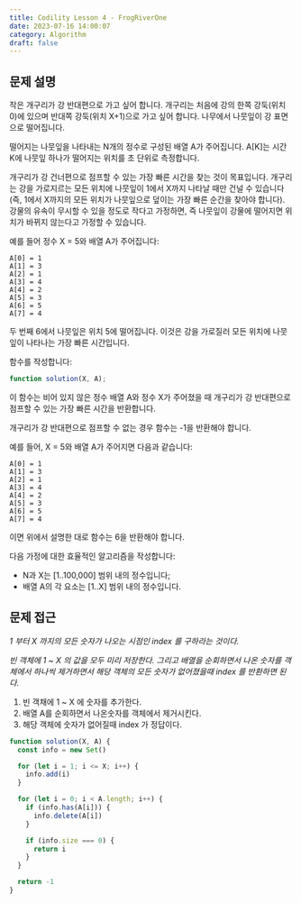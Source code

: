 ```yaml
---
title: Codility Lesson 4 - FrogRiverOne
date: 2023-07-16 14:00:07
category: Algorithm
draft: false
---
```


## 문제 설명

작은 개구리가 강 반대편으로 가고 싶어 합니다. 개구리는 처음에 강의 한쪽 강둑(위치 0)에 있으며 반대쪽 강둑(위치 X+1)으로 가고 싶어 합니다. 나무에서 나뭇잎이 강 표면으로 떨어집니다.

떨어지는 나뭇잎을 나타내는 N개의 정수로 구성된 배열 A가 주어집니다. A[K]는 시간 K에 나뭇잎 하나가 떨어지는 위치를 초 단위로 측정합니다.

개구리가 강 건너편으로 점프할 수 있는 가장 빠른 시간을 찾는 것이 목표입니다. 개구리는 강을 가로지르는 모든 위치에 나뭇잎이 1에서 X까지 나타날 때만 건널 수 있습니다(즉, 1에서 X까지의 모든 위치가 나뭇잎으로 덮이는 가장 빠른 순간을 찾아야 합니다). 강물의 유속이 무시할 수 있을 정도로 작다고 가정하면, 즉 나뭇잎이 강물에 떨어지면 위치가 바뀌지 않는다고 가정할 수 있습니다.

예를 들어 정수 X = 5와 배열 A가 주어집니다:

```
A[0] = 1
A[1] = 3
A[2] = 1
A[3] = 4
A[4] = 2
A[5] = 3
A[6] = 5
A[7] = 4
```

두 번째 6에서 나뭇잎은 위치 5에 떨어집니다. 이것은 강을 가로질러 모든 위치에 나뭇잎이 나타나는 가장 빠른 시간입니다.

함수를 작성합니다:

```javascript
function solution(X, A);
```

이 함수는 비어 있지 않은 정수 배열 A와 정수 X가 주어졌을 때 개구리가 강 반대편으로 점프할 수 있는 가장 빠른 시간을 반환합니다.

개구리가 강 반대편으로 점프할 수 없는 경우 함수는 -1을 반환해야 합니다.

예를 들어, X = 5와 배열 A가 주어지면 다음과 같습니다:

```
A[0] = 1
A[1] = 3
A[2] = 1
A[3] = 4
A[4] = 2
A[5] = 3
A[6] = 5
A[7] = 4
```

이면 위에서 설명한 대로 함수는 6을 반환해야 합니다.

다음 가정에 대한 효율적인 알고리즘을 작성합니다:

- N과 X는 [1..100,000] 범위 내의 정수입니다;
- 배열 A의 각 요소는 [1..X] 범위 내의 정수입니다.

## 문제 접근

_1 부터 X 까지의 모든 숫자가 나오는 시점인 index 를 구하라는 것이다._

_빈 객체에 1 ~ X 의 값을 모두 미리 저장한다. 그리고 배열을 순회하면서 나온 숫자를 객체에서 하나씩 제거하면서 해당 객체의 모든 숫자가 없어졌을때 index 를 반환하면 된다._

1. 빈 객채에 1 ~ X 에 숫자를 추가한다.
2. 배열 A를 순회하면서 나온숫자를 객체에서 제거시킨다.
3. 해당 객체에 숫자가 없어질때 index 가 정답이다.

```javascript
function solution(X, A) {
  const info = new Set()

  for (let i = 1; i <= X; i++) {
    info.add(i)
  }

  for (let i = 0; i < A.length; i++) {
    if (info.has(A[i])) {
      info.delete(A[i])
    }

    if (info.size === 0) {
      return i
    }
  }

  return -1
}
```

